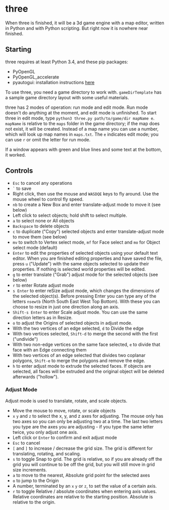 # three

When three is finished, it will be a 3d game engine with a map editor, written in Python and with Python scripting. But right now it is nowhere near finished.

## Starting

three requires at least Python 3.4, and these pip packages:
- PyOpenGL
- PyOpenGL_accelerate
- pyautogui: installation instructions [here](https://pyautogui.readthedocs.io/en/latest/install.html)

To use three, you need a game directory to work with. `gameDirTemplate` has a sample game directory layout with some useful materials.

three has 2 modes of operation: run mode and edit mode. Run mode doesn't do anything at the moment, and edit mode is unfinished. To start three in edit mode, type `python3 three.py path/to/game/dir mapName e`. `mapName` is relative to the `maps` folder in the game directory; if the map does not exist, it will be created. Instead of a map name you can use a number, which will look up map names in `maps.txt`. The `e` indicates edit mode; you can use `r` or omit the letter for run mode.

If a window appears with green and blue lines and some text at the bottom, it worked.

## Controls

- `Esc` to cancel any operations
- `` ` `` to save
- Right click, then use the mouse and `WASDQE` keys to fly around. Use the mouse wheel to control fly speed.
- `nb` to create a New Box and enter translate-adjust mode to move it (see below)
- Left click to select objects; hold shift to select multiple.
- `a` to select none or All objects
- `Backspace` to delete objects
- `c` to duplicate ("Copy") selected objects and enter translate-adjust mode to move them (see below)
- `mv` to switch to Vertex select mode, `mf` for Face select and `mo` for Object select mode (default)
- `Enter` to edit the properties of selected objects using your default text editor. When you are finished editing properties and have saved the file, press `u` ("Update") with the same objects selected to update their properties. If nothing is selected world properties will be edited.
- `g` to enter translate ("Grab") adjust mode for the selected objects (see below)
- `r` to enter Rotate adjust mode
- `s Enter` to enter reSize adjust mode, which changes the dimensions of the selected object(s). Before pressing Enter you can type any of the letters `nsewtb` (North South East West Top Bottom). With these you can choose to resize in just one direction along an axis.
- `Shift-s Enter` to enter Scale adjust mode. You can use the same direction letters as in Resize.
- `o` to adjust the Origins of selected objects in adjust mode.
- With the two vertices of an edge selected, `d` to Divide the edge
- With two vertices selected, `Shift-d` to merge the second with the first ("undivide")
- With two non-edge vertices on the same face selected, `e` to divide that face with an Edge connecting them
- With two vertices of an edge selected that divides two coplanar polygons, `Shift-e` to merge the polygons and remove the edge.
- `h` to enter adjust mode to extrude the selected faces. If objects are selected, all faces will be extruded and the original object will be deleted afterwards ("hollow").

### Adjust Mode

Adjust mode is used to translate, rotate, and scale objects.

- Move the mouse to move, rotate, or scale objects
- `x` `y` and `z` to select the x, y, and z axes for adjusting. The mouse only has two axes so you can only be adjusting two at a time. The last two letters you type are the axes you are adjusting - if you type the same letter twice, you only adjust one axis.
- Left click or `Enter` to confirm and exit adjust mode
- `Esc` to cancel
- `[` and `]` to increase / decrease the grid size. The grid is different for translating, rotating, and scaling.
- `s` to toggle Snap to grid. The grid is relative, so if you are already off the grid you will continue to be off the grid, but you will still move in grid size increments.
- `a` to move to the nearest, Absolute grid point for the selected axes
- `o` to jump to the Origin
- A number, terminated by an `x` `y` or `z`, to set the value of a certain axis.
- `r` to toggle Relative / absolute coordinates when entering axis values. Relative coordinates are relative to the starting position. Absolute is relative to the origin.
